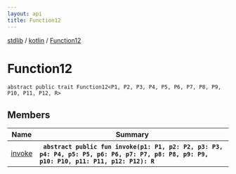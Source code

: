 ```yaml
---
layout: api
title: Function12
---
```

[stdlib](../../index.md) / [kotlin](../index.md) / [Function12](index.md)

# Function12

```
abstract public trait Function12<P1, P2, P3, P4, P5, P6, P7, P8, P9, P10, P11, P12, R> 
```

## Members

| Name | Summary |
|------|---------|
|[invoke](invoke.md)|&nbsp;&nbsp;**`abstract public fun invoke(p1: P1, p2: P2, p3: P3, p4: P4, p5: P5, p6: P6, p7: P7, p8: P8, p9: P9, p10: P10, p11: P11, p12: P12): R`**<br>|
